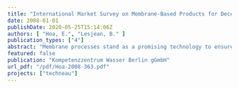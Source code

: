 ```yaml
---
title: "International Market Survey on Membrane-Based Products for Decentralised Water Supply (POU and SSS Units)"
date: 2008-01-01
publishDate: 2020-05-25T15:14:06Z
authors: [ "Hoa, E.", "Lesjean, B." ]
publication_types: ["4"]
abstract: "Membrane processes stand as a promising technology to ensure a safe water supply at the community and the household levels. As the price of membranes has notably decreased over the last years, the market of membrane-based systems for decentralised applications has developed and diversified. In order to have a view of what the current market offers, 204 water companies were contacted and asked to characterise their Point-of-use (POU) or small-scale membrane systems, with a focus set on operation and maintenance, costs and energy requirements. Such study was not performed previously. With a 15% reply rate, the survey enables to identify the different market niches. That includes ceramic POU, organic POU, organic point-of-entries (POE), modular treatment units and emergency systems, whose technical characterization is further detailed in the Annex. Besides, the review of the marketed membrane modules reveals that ultrafiltration is the most available process. The survey also shows that the pre-treatment is a key parameter when considering options for decentralised water supply. As needs for sustainable solutions for small water supply are established, the membrane market is expected to grow and more standardised products to appear. The market evaluation can be summarized in Figure 1. Depending on the product niche, the membrane material and the filtration type, different degrees toward the market maturity are then highlighted.  Such systems would be broadly applied in developed countries, but they represent also great potential for transition and developing countries. However, few systems designed for long-term operation with low-energy and low-chemical requirements exist yet. Therefore, the R&D identified within Techneau matches a non-fulfilled yet requirement."
featured: false
publication: "Kompetenzzentrum Wasser Berlin gGmbH"
url_pdf: "/pdf/Hoa-2008-363.pdf"
projects: ["techneau"]
---
```


